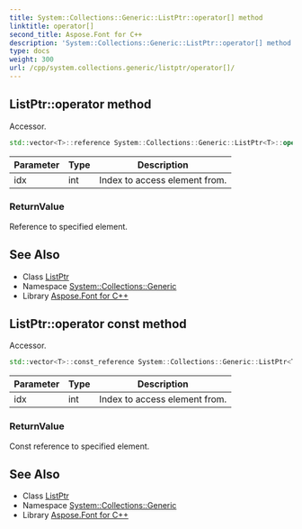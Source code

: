 ```yaml
---
title: System::Collections::Generic::ListPtr::operator[] method
linktitle: operator[]
second_title: Aspose.Font for C++
description: 'System::Collections::Generic::ListPtr::operator[] method. Accessor in C++.'
type: docs
weight: 300
url: /cpp/system.collections.generic/listptr/operator[]/
---
```

## ListPtr::operator[](int) method


Accessor.

```cpp
std::vector<T>::reference System::Collections::Generic::ListPtr<T>::operator[](int idx)
```


| Parameter | Type | Description |
| --- | --- | --- |
| idx | int | Index to access element from. |

### ReturnValue

Reference to specified element.

## See Also

* Class [ListPtr](../)
* Namespace [System::Collections::Generic](../../)
* Library [Aspose.Font for C++](../../../)
## ListPtr::operator[](int) const method


Accessor.

```cpp
std::vector<T>::const_reference System::Collections::Generic::ListPtr<T>::operator[](int idx) const
```


| Parameter | Type | Description |
| --- | --- | --- |
| idx | int | Index to access element from. |

### ReturnValue

Const reference to specified element.

## See Also

* Class [ListPtr](../)
* Namespace [System::Collections::Generic](../../)
* Library [Aspose.Font for C++](../../../)
